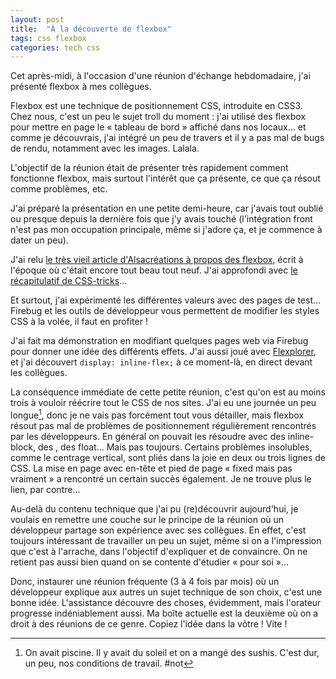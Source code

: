 ```yaml
---
layout: post
title:  "À la découverte de flexbox"
tags: css flexbox
categories: tech css
---
```


Cet après-midi, à l'occasion d'une réunion d'échange hebdomadaire, j'ai présenté flexbox à mes collègues.<!-- more -->

Flexbox est une technique de positionnement CSS, introduite en CSS3. Chez nous, c'est un peu le sujet troll du moment : j'ai utilisé des flexbox pour mettre en page le « tableau de bord » affiché dans nos locaux… et comme je découvrais, j'ai intégré un peu de travers et il y a pas mal de bugs de rendu, notamment avec les images. Lalala.

L'objectif de la réunion était de présenter très rapidement comment fonctionne flexbox, mais surtout l'intérêt que ça présente, ce que ça résout comme problèmes, etc.

J'ai préparé la présentation en une petite demi-heure, car j'avais tout oublié ou presque depuis la dernière fois que j'y avais touché (l'intégration front n'est pas mon occupation principale, même si j'adore ça, et je commence à dater un peu).

J'ai relu [le très vieil article d'Alsacréations à propos des flexbox][alsa], écrit à l'époque où c'était encore tout beau tout neuf. J'ai approfondi avec [le récapitulatif de CSS-tricks][css-tricks]…

Et surtout, j'ai expérimenté les différentes valeurs avec des pages de test… Firebug et les outils de développeur vous permettent de modifier les styles CSS à la volée, il faut en profiter !

J'ai fait ma démonstration en modifiant quelques pages web via Firebug pour donner une idée des différents effets. J'ai aussi joué avec [Flexplorer][flexplorer], et j'ai découvert <code>display: inline-flex;</code> à ce moment-là, en direct devant les collègues.

La conséquence immédiate de cette petite réunion, c'est qu'on est au moins trois à vouloir réécrire tout le CSS de nos sites. J'ai eu une journée un peu longue[^piscine], donc je ne vais pas forcément tout vous détailler, mais flexbox résout pas mal de problèmes de positionnement régulièrement rencontrés par les développeurs. En général on pouvait les résoudre avec des inline-block, des <table>, des float… Mais pas toujours. Certains problèmes insolubles, comme le centrage vertical, sont pliés dans la joie en deux ou trois lignes de CSS. La mise en page avec en-tête et pied de page « fixed mais pas vraiment » a rencontré un certain succès également. Je ne trouve plus le lien, par contre…

Au-delà du contenu technique que j'ai pu (re)découvrir aujourd'hui, je voulais en remettre une couche sur le principe de la réunion où un développeur partage son expérience avec ses collègues. En effet, c'est toujours intéressant de travailler un peu un sujet, même si on a l'impression que c'est à l'arrache, dans l'objectif d'expliquer et de convaincre. On ne retient pas aussi bien quand on se contente d'étudier « pour soi »…

Donc, instaurer une réunion fréquente (3 à 4 fois par mois) où un développeur explique aux autres un sujet technique de son choix, c'est une bonne idée. L'assistance découvre des choses, évidemment, mais l'orateur progresse indéniablement aussi. Ma boîte actuelle est la deuxième où on a droit à des réunions de ce genre. Copiez l'idée dans la vôtre ! Vite !



[alsa]: http://www.alsacreations.com/tuto/lire/1493-css3-flexbox-layout-module.html
[css-tricks]: http://css-tricks.com/snippets/css/a-guide-to-flexbox/
[flexplorer]: http://bennettfeely.com/flexplorer/

[^piscine]: On avait piscine. Il y avait du soleil et on a mangé des sushis. C'est dur, un peu, nos conditions de travail. #not
